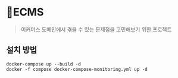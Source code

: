# ECMS
> 이커머스 도메인에서 겪을 수 있는 문제점을 고민해보기 위한 프로젝트

## 설치 방법

```
docker-compose up --build -d
docker -f compose docker-compose-monitoring.yml up -d
```

<!--
## 사용 예제

스크린 샷과 코드 예제를 통해 사용 방법을 자세히 설명합니다.

_더 많은 예제와 사용법은 [Wiki][wiki]를 참고하세요._


## 업데이트 내역

* 1.0.0
  
* 1.0.1
    * 
-->
<!-- Markdown link & img dfn's -->
[npm-image]: https://img.shields.io/npm/v/datadog-metrics.svg?style=flat-square
[npm-url]: https://npmjs.org/package/datadog-metrics
[npm-downloads]: https://img.shields.io/npm/dm/datadog-metrics.svg?style=flat-square
[travis-image]: https://img.shields.io/travis/dbader/node-datadog-metrics/master.svg?style=flat-square
[travis-url]: https://travis-ci.org/dbader/node-datadog-metrics
[wiki]: https://github.com/yourname/yourproject/wiki


